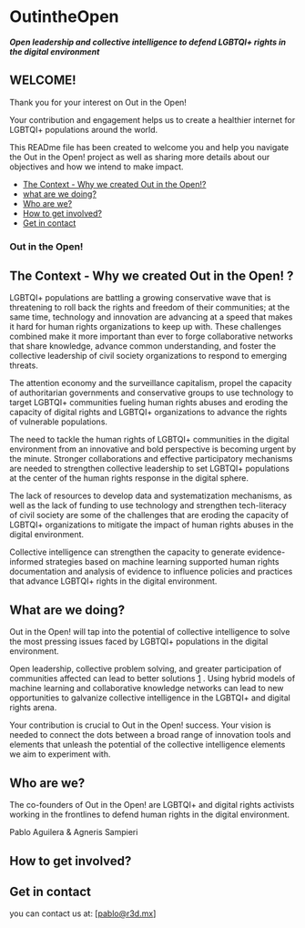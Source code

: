 # OutintheOpen
***Open leadership and collective intelligence to defend LGBTQI+ rights in the digital environment***

## WELCOME!

Thank you for your interest on Out in the Open!

Your contribution and engagement helps us to create a healthier internet for LGBTQI+ populations around the world.

This READme file has been created to welcome you and help you navigate the Out in the Open! project as well as sharing more details about our objectives and how we intend to make impact.

* [The Context - Why we created Out in the Open!?](#The-Context)
* [what are we doing?](#what-are-we-doing)
* [Who are we?](#who-are-we)
* [How to get involved?](#how-to-get-involved)
* [Get in contact](#get-in-contact)

 ### Out in the Open!

## The Context - Why we created Out in the Open! ?

 LGBTQI+ populations are battling a growing conservative wave that is threatening to roll back the rights and freedom of their communities; at the same time, technology and innovation are advancing at a speed that makes it hard for human rights organizations to keep up with. These challenges combined make it more important than ever to forge collaborative networks that share knowledge, advance common understanding, and foster the collective leadership of civil society organizations to respond to emerging threats. 
 
The attention economy and the surveillance capitalism, propel the capacity of authoritarian governments and conservative groups to use technology to target LGBTQI+ communities fueling human rights abuses and eroding the capacity of digital rights and LGBTQI+ organizations to advance the rights of vulnerable populations.

The need to tackle the human rights of LGBTQI+ communities in the digital environment from an innovative and bold perspective is becoming urgent by the minute. Stronger collaborations and effective participatory mechanisms are needed to strengthen collective leadership to set LGBTQI+ populations  at the center of the human rights response in the digital sphere.

The lack of resources to develop data and systematization mechanisms, as well as the lack of funding to use technology and strengthen tech-literacy of civil society are some of the challenges that are eroding the capacity of LGBTQI+ organizations to mitigate the impact of human rights abuses in the digital environment.

Collective intelligence can strengthen the capacity to generate evidence-informed strategies based on machine learning supported human rights documentation and analysis of evidence to influence policies and practices that advance LGBTQI+ rights in the digital environment.

## What are we doing?

 Out in the Open! will tap into the potential of collective intelligence to solve the most pressing issues faced by  LGBTQI+ populations in the digital environment.

Open leadership, collective problem solving, and greater participation of communities affected can lead to better solutions [1][link_collectivesolving] . Using hybrid models of machine learning and collaborative knowledge networks can lead to new opportunities to galvanize collective intelligence in the LGBTQI+ and digital rights arena.

 Your contribution is crucial to Out in the Open! success. Your vision is needed to connect the dots between a broad range of innovation tools and elements that unleash the potential of the collective intelligence elements we aim to experiment with.

## Who are we?

The co-founders of  Out in the Open! are LGBTQI+ and digital rights activists working in the frontlines to defend human rights in the digital environment.

Pablo Aguilera & Agneris Sampieri 

## How to get involved?


## Get in contact

you can contact us at: [pablo@r3d.mx]




[link_collectivesolving]: https://www.researchgate.net/publication/321533684_Broad_Participation_in_Collective_Problem_Solving_Can_Influence_Participants_and_Lead_to_Better_Solutions_Evidence_from_the_MIT_Climate_CoLab

